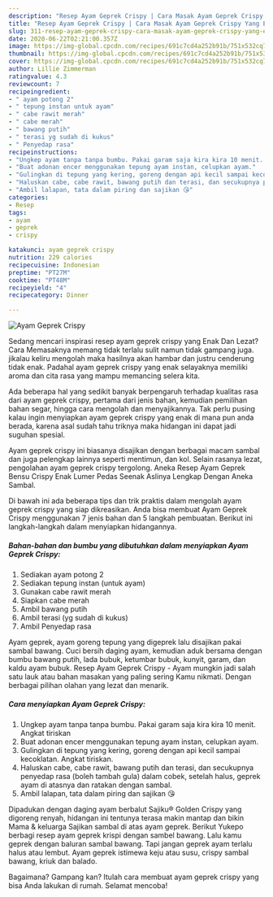 ```yaml
---
description: "Resep Ayam Geprek Crispy | Cara Masak Ayam Geprek Crispy Yang Enak Dan Lezat"
title: "Resep Ayam Geprek Crispy | Cara Masak Ayam Geprek Crispy Yang Enak Dan Lezat"
slug: 311-resep-ayam-geprek-crispy-cara-masak-ayam-geprek-crispy-yang-enak-dan-lezat
date: 2020-06-22T02:21:00.357Z
image: https://img-global.cpcdn.com/recipes/691c7cd4a252b91b/751x532cq70/ayam-geprek-crispy-foto-resep-utama.jpg
thumbnail: https://img-global.cpcdn.com/recipes/691c7cd4a252b91b/751x532cq70/ayam-geprek-crispy-foto-resep-utama.jpg
cover: https://img-global.cpcdn.com/recipes/691c7cd4a252b91b/751x532cq70/ayam-geprek-crispy-foto-resep-utama.jpg
author: Lillie Zimmerman
ratingvalue: 4.3
reviewcount: 7
recipeingredient:
- " ayam potong 2"
- " tepung instan untuk ayam"
- " cabe rawit merah"
- " cabe merah"
- " bawang putih"
- " terasi yg sudah di kukus"
- " Penyedap rasa"
recipeinstructions:
- "Ungkep ayam tanpa tanpa bumbu. Pakai garam saja kira kira 10 menit. Angkat tiriskan"
- "Buat adonan encer menggunakan tepung ayam instan, celupkan ayam."
- "Gulingkan di tepung yang kering, goreng dengan api kecil sampai kecoklatan. Angkat tiriskan."
- "Haluskan cabe, cabe rawit, bawang putih dan terasi, dan secukupnya penyedap rasa (boleh tambah gula) dalam cobek, setelah halus, geprek ayam di atasnya dan ratakan dengan sambal."
- "Ambil lalapan, tata dalam piring dan sajikan 😘"
categories:
- Resep
tags:
- ayam
- geprek
- crispy

katakunci: ayam geprek crispy 
nutrition: 229 calories
recipecuisine: Indonesian
preptime: "PT27M"
cooktime: "PT48M"
recipeyield: "4"
recipecategory: Dinner

---
```



![Ayam Geprek Crispy](https://img-global.cpcdn.com/recipes/691c7cd4a252b91b/751x532cq70/ayam-geprek-crispy-foto-resep-utama.jpg)

Sedang mencari inspirasi resep ayam geprek crispy yang Enak Dan Lezat? Cara Memasaknya memang tidak terlalu sulit namun tidak gampang juga. jikalau keliru mengolah maka hasilnya akan hambar dan justru cenderung tidak enak. Padahal ayam geprek crispy yang enak selayaknya memiliki aroma dan cita rasa yang mampu memancing selera kita.

Ada beberapa hal yang sedikit banyak berpengaruh terhadap kualitas rasa dari ayam geprek crispy, pertama dari jenis bahan, kemudian pemilihan bahan segar, hingga cara mengolah dan menyajikannya. Tak perlu pusing kalau ingin menyiapkan ayam geprek crispy yang enak di mana pun anda berada, karena asal sudah tahu triknya maka hidangan ini dapat jadi suguhan spesial.

Ayam geprek crispy ini biasanya disajikan dengan berbagai macam sambal dan juga pelengkap lainnya seperti mentimun, dan kol. Selain rasanya lezat, pengolahan ayam geprek crispy tergolong. Aneka Resep Ayam Geprek Bensu Crispy Enak Lumer Pedas Seenak Aslinya Lengkap Dengan Aneka Sambal.


Di bawah ini ada beberapa tips dan trik praktis dalam mengolah ayam geprek crispy yang siap dikreasikan. Anda bisa membuat Ayam Geprek Crispy menggunakan 7 jenis bahan dan 5 langkah pembuatan. Berikut ini langkah-langkah dalam menyiapkan hidangannya.

<!--inarticleads1-->

##### Bahan-bahan dan bumbu yang dibutuhkan dalam menyiapkan Ayam Geprek Crispy:

1. Sediakan  ayam potong 2
1. Sediakan  tepung instan (untuk ayam)
1. Gunakan  cabe rawit merah
1. Siapkan  cabe merah
1. Ambil  bawang putih
1. Ambil  terasi (yg sudah di kukus)
1. Ambil  Penyedap rasa


Ayam geprek, ayam goreng tepung yang digeprek lalu disajikan pakai sambal bawang. Cuci bersih daging ayam, kemudian aduk bersama dengan bumbu bawang putih, lada bubuk, ketumbar bubuk, kunyit, garam, dan kaldu ayam bubuk. Resep Ayam Geprek Crispy - Ayam mungkin jadi salah satu lauk atau bahan masakan yang paling sering Kamu nikmati. Dengan berbagai pilihan olahan yang lezat dan menarik. 

<!--inarticleads2-->

##### Cara menyiapkan Ayam Geprek Crispy:

1. Ungkep ayam tanpa tanpa bumbu. Pakai garam saja kira kira 10 menit. Angkat tiriskan
1. Buat adonan encer menggunakan tepung ayam instan, celupkan ayam.
1. Gulingkan di tepung yang kering, goreng dengan api kecil sampai kecoklatan. Angkat tiriskan.
1. Haluskan cabe, cabe rawit, bawang putih dan terasi, dan secukupnya penyedap rasa (boleh tambah gula) dalam cobek, setelah halus, geprek ayam di atasnya dan ratakan dengan sambal.
1. Ambil lalapan, tata dalam piring dan sajikan 😘


Dipadukan dengan daging ayam berbalut Sajiku® Golden Crispy yang digoreng renyah, hidangan ini tentunya terasa makin mantap dan bikin Mama &amp; keluarga Sajikan sambal di atas ayam geprek. Berikut Yukepo berbagi resep ayam geprek krispi dengan sambel bawang. Lalu kamu geprek dengan baluran sambal bawang. Tapi jangan geprek ayam terlalu halus atau lembut. Ayam geprek istimewa keju atau susu, crispy sambal bawang, kriuk dan balado. 

Bagaimana? Gampang kan? Itulah cara membuat ayam geprek crispy yang bisa Anda lakukan di rumah. Selamat mencoba!
